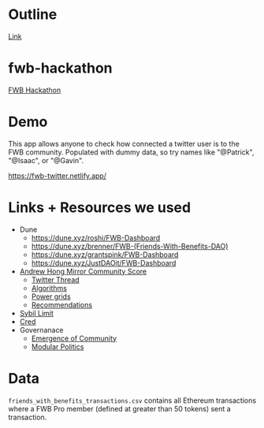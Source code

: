 # Outline 
[Link](/spec/README.md)

# fwb-hackathon
[FWB Hackathon](https://www.fwb.help/hackathon)

# Demo
This app allows anyone to check how connected a twitter user is to the FWB community.
Populated with dummy data, so try names like "@Patrick", "@Isaac", or "@Gavin".

https://fwb-twitter.netlify.app/

# Links + Resources we used
- Dune 
  - https://dune.xyz/roshi/FWB-Dashboard
  - https://dune.xyz/brenner/FWB-(Friends-With-Benefits-DAO)
  - https://dune.xyz/grantspink/FWB-Dashboard
  - https://dune.xyz/JustDAOit/FWB-Dashboard
- [Andrew Hong Mirror Community Score](https://ath.mirror.xyz/aYOJc8pihb9wxI___QR9qmM5mQ4caUyQhHJIlevspjw)
  - [Twitter Thread](https://twitter.com/andrewhong5297/status/1420775190724755460)
  - [Algorithms](https://www.algo.uni-konstanz.de/)
  - [Power grids](https://arxiv.org/pdf/0711.3710.pdf)
  - [Recommendations](https://dl.acm.org/doi/10.1145/2365952.2366010)
- [Sybil Limit](https://www.comp.nus.edu.sg/~yuhf/yuh-sybillimit.pdf)
- [Cred](https://twitter.com/cred_protocol)
- Governanace
  - [Emergence of Community](https://www.jstor.org/stable/20159914?read-now=1&refreqid=excelsior%3Adb8847682037bf5c6055f3a336c9e09d&seq=1#page_scan_tab_contents)
  - [Modular Politics](https://arxiv.org/abs/2005.13701)


# Data 

`friends_with_benefits_transactions.csv` contains all Ethereum transactions where a FWB Pro member (defined at greater than 50 tokens) sent a transaction.


